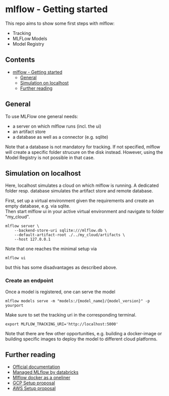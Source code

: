 # mlflow - Getting started

This repo aims to show some first steps with mlflow: 
* Tracking
* MLFLow Models
* Model Registry

## Contents

- [mlflow - Getting started](#mlflow---getting-started)
  * [General](#general)
  * [Simulation on localhost](#simulation-on-localhost)
  * [Further reading](#further-reading)
    

## General

To use MLFlow one general needs:
* a server on which mlflow runs (incl. the ui)
* an artifact store
* a database as well as a connector (e.g. sqlite)

Note that a database is not mandatory for tracking. If not specified, mlflow will create a specific folder strucure on the disk instead. 
However, using the Model Registry is not possible in that case. 

## Simulation on localhost

Here, localhost simulates a cloud on which mlflow is running. A dedicated folder resp. database simulates the artifact store and remote database. 

First, set up a virtual environment given the requirements and create an empty database, e.g. via sqlite.  
Then start mlflow ui in your active virtual environment and navigate to folder "my_cloud".

```console
mlflow server \
    --backend-store-uri sqlite:///mlflow.db \
    --default-artifact-root ./../my_cloud/artifacts \
    --host 127.0.0.1
```

Note that one reaches the minimal setup via

```console
mlflow ui
```

but this has some disadvantages as described above. 

### Create an endpoint

Once a model is registered, one can serve the model 

```console
mlflow models serve -m "models:/{model_name}/{model_version}" -p yourport
```

Make sure to set the tracking uri in the corresponding terminal.

```console
export MLFLOW_TRACKING_URI='http://localhost:5000'
```

Note that there are few other opportunities, e.g. building a docker-image or building specific images
to deploy the model to different cloud platforms.

## Further reading

* [Official documentation](https://www.mlflow.org/docs/latest/index.html)
* [Managed MLflow by databricks](https://databricks.com/de/product/managed-mlflow) 
* [Mlflow docker as a oneliner](https://github.com/Toumash/mlflow-docker)
* [GCP Setup proposal](https://medium.com/@Sushil_Kumar/setting-up-mlflow-on-google-cloud-for-remote-tracking-of-machine-learning-experiments-b48e0122de04)
* [AWS Setup proposal](https://aws.amazon.com/blogs/machine-learning/managing-your-machine-learning-lifecycle-with-mlflow-and-amazon-sagemaker/
)

